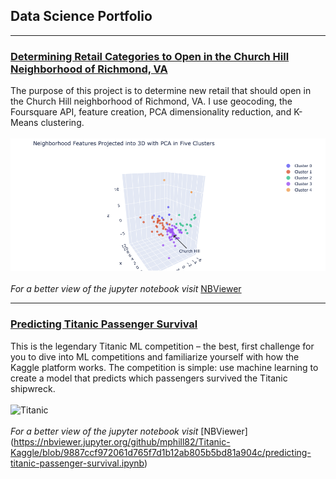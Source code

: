 ## Data Science Portfolio

---
### [Determining Retail Categories to Open in the Church Hill Neighborhood of Richmond, VA](https://github.com/mphill82/Retail_Inference_Capstone)
The purpose of this project is to determine new retail that should open in the Church Hill neighborhood of Richmond, VA.  I use geocoding, the Foursquare API, feature creation, PCA dimensionality reduction, and K-Means clustering.
<br><br>
<img src="/images/cluster_plot.png?raw=true">
<br><br>
*For a better view of the jupyter notebook visit* 
[NBViewer](https://nbviewer.jupyter.org/github/mphill82/Retail_Inference_Capstone/blob/8b065d53de52195103b25927ec2ba1c2a5cb30b4/Retail_Inference_notebook.ipynb)
 

---
### [ Predicting Titanic Passenger Survival](https://github.com/mphill82/Titanic-Kaggle)

This is the legendary Titanic ML competition – the best, first challenge for you to dive into ML competitions and familiarize yourself with how the Kaggle platform works. The competition is simple: use machine learning to create a model that predicts which passengers survived the Titanic shipwreck.
<br><br>
<img src="https://upload.wikimedia.org/wikipedia/commons/6/6e/St%C3%B6wer_Titanic.jpg?raw=true" alt="Titanic"> 
<br><br>
*For a better view of the jupyter notebook visit*
[NBViewer] (https://nbviewer.jupyter.org/github/mphill82/Titanic-Kaggle/blob/9887ccf972061d765f7d1b12ab805b5bd81a904c/predicting-titanic-passenger-survival.ipynb)




